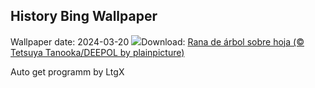 ## History Bing Wallpaper
Wallpaper date: 2024-03-20
![](https://www.bing.com/th?id=OHR.SpringFrog_ES-ES8842639194_UHD.jpg&w=1000)Download: [Rana de árbol sobre hoja (© Tetsuya Tanooka/DEEPOL by plainpicture)](https://www.bing.com/th?id=OHR.SpringFrog_ES-ES8842639194_UHD.jpg)

Auto get programm by LtgX
